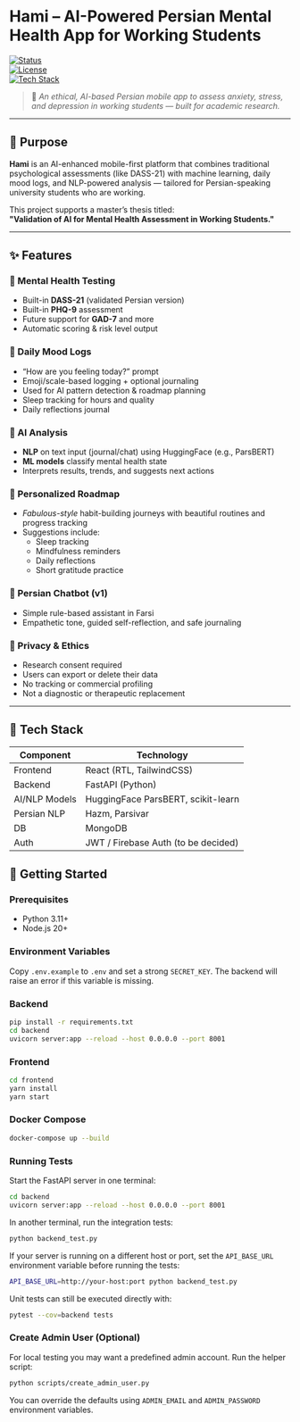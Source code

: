 # Hami – AI-Powered Persian Mental Health App for Working Students

[![Status](https://img.shields.io/badge/status-in_development-yellow)]()  
[![License](https://img.shields.io/badge/license-academic--research-blue)]()  
[![Tech Stack](https://img.shields.io/badge/stack-React%20%7C%20FastAPI%20%7C%20HuggingFace-blueviolet)]()

> 🧠 *An ethical, AI-based Persian mobile app to assess anxiety, stress, and depression in working students — built for academic research.*

---

## 🧭 Purpose

**Hami** is an AI-enhanced mobile-first platform that combines traditional psychological assessments (like DASS-21) with machine learning, daily mood logs, and NLP-powered analysis — tailored for Persian-speaking university students who are working.

This project supports a master’s thesis titled:  
**"Validation of AI for Mental Health Assessment in Working Students."**

---

## ✨ Features

### 🧪 Mental Health Testing
- Built-in **DASS-21** (validated Persian version)
- Built-in **PHQ-9** assessment
- Future support for **GAD-7** and more
- Automatic scoring & risk level output

### 🔁 Daily Mood Logs
- “How are you feeling today?” prompt
- Emoji/scale-based logging + optional journaling
- Used for AI pattern detection & roadmap planning
- Sleep tracking for hours and quality
- Daily reflections journal

### 🤖 AI Analysis
- **NLP** on text input (journal/chat) using HuggingFace (e.g., ParsBERT)
- **ML models** classify mental health state
- Interprets results, trends, and suggests next actions

### 🧭 Personalized Roadmap
- *Fabulous-style* habit-building journeys with beautiful routines and progress tracking
- Suggestions include:
  - Sleep tracking
  - Mindfulness reminders
  - Daily reflections
  - Short gratitude practice

### 💬 Persian Chatbot (v1)
- Simple rule-based assistant in Farsi
- Empathetic tone, guided self-reflection, and safe journaling

### 🔐 Privacy & Ethics
- Research consent required
- Users can export or delete their data
- No tracking or commercial profiling
- Not a diagnostic or therapeutic replacement

---

## 🧰 Tech Stack

| Component       | Technology                          |
|----------------|--------------------------------------|
| Frontend        | React (RTL, TailwindCSS)            |
| Backend         | FastAPI (Python)                    |
| AI/NLP Models   | HuggingFace ParsBERT, scikit-learn  |
| Persian NLP     | Hazm, Parsivar                      |
| DB              | MongoDB                             |
| Auth            | JWT / Firebase Auth (to be decided) |


## 🚀 Getting Started

### Prerequisites

- Python 3.11+
- Node.js 20+

### Environment Variables

Copy `.env.example` to `.env` and set a strong `SECRET_KEY`. The backend will
raise an error if this variable is missing.

### Backend

```bash
pip install -r requirements.txt
cd backend
uvicorn server:app --reload --host 0.0.0.0 --port 8001
```

### Frontend

```bash
cd frontend
yarn install
yarn start
```

### Docker Compose

```bash
docker-compose up --build
```

### Running Tests

Start the FastAPI server in one terminal:

```bash
cd backend
uvicorn server:app --reload --host 0.0.0.0 --port 8001
```

In another terminal, run the integration tests:

```bash
python backend_test.py
```

If your server is running on a different host or port, set the
`API_BASE_URL` environment variable before running the tests:

```bash
API_BASE_URL=http://your-host:port python backend_test.py
```

Unit tests can still be executed directly with:

```bash
pytest --cov=backend tests
```

### Create Admin User (Optional)

For local testing you may want a predefined admin account. Run the helper script:

```bash
python scripts/create_admin_user.py
```

You can override the defaults using `ADMIN_EMAIL` and `ADMIN_PASSWORD` environment variables.
